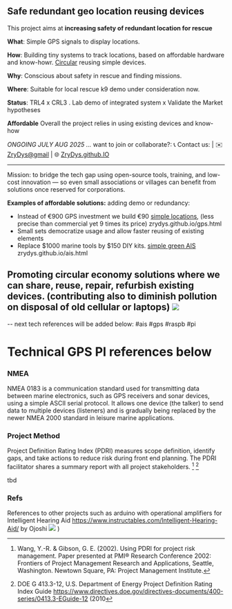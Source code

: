 ## Safe redundant geo location reusing devices 

This project aims at **increasing safety of redundant location for rescue** 

**What**: Simple GPS signals to display locations.

**How**: Building tiny systems to track locations, based on affordable hardware and know-howr. [Circular](circular.html) reusing simple devices. 

**Why**: Conscious about safety in rescue and finding missions.

**Where**: Suitable for local rescue k9 demo under consideration now.

**Status**: TRL4 x CRL3 . Lab demo of integrated system x Validate the Market hypotheses

**Affordable**
Overall the project relies in using existing devices and know-how 

*ONGOING JULY AUG 2025 ...* 
want to join or collaborate?:  📞 Contact us:  | ✉️ [ZryDys@gmail](mailto:ZryDys@gmail) | 🌐 [ZryDys.github.IO](https://zrydys.github.io) 

---

Mission: to bridge the tech gap using open-source tools, training, and low-cost innovation — so even small associations or villages can benefit from solutions once reserved for corporations.

**Examples of affordable solutions:** adding demo or redundancy:

- Instead of €900 GPS investment we build €90 [simple locations](gps.html), (less precise than commercial yet 9 times its price) zrydys.github.io/gps.html
- Small sets democratize usage and allow faster reusing of existing elements
- Replace $1000 marine tools by $150 DIY kits. [simple green AIS](ais.html) zrydys.github.io/ais.html 

Promoting **circular economy** solutions where we can share, reuse, repair, refurbish existing devices. (contributing also to diminish pollution on disposal of old cellular or laptops)
![](https://upload.wikimedia.org/wikipedia/commons/archive/6/67/20210807143407%21Linia_kontra%C5%AD_Cirkulero.svg)
---
-- next tech references will be added below:  #ais #gps #raspb #pi

# Technical GPS PI references below 


### NMEA
NMEA 0183 is a communication standard used for transmitting data between marine electronics, such as GPS receivers and sonar devices, using a simple ASCII serial protocol. It allows one device (the talker) to send data to multiple devices (listeners) and is gradually being replaced by the newer NMEA 2000 standard in leisure marine applications.

### Project Method 

Project Definition Rating Index (PDRI) measures scope definition, identify gaps, and take actions to reduce risk during front end planning. The PDRI facilitator shares  a summary report with all project stakeholders. [^rm] [^doe]

tbd 


[^rm]: Wang, Y.-R. & Gibson, G. E. (2002). Using PDRI for project risk management. Paper presented at PMI® Research Conference 2002: Frontiers of Project Management Research and Applications, Seattle, Washington. Newtown Square, PA: Project Management Institute.

[^doe]: DOE G 413.3-12, U.S. Department of Energy Project Definition Rating Index Guide https://www.directives.doe.gov/directives-documents/400-series/0413.3-EGuide-12 (2010


### Refs

References to other projects such as arduino with operational amplifiers for Intelligent Hearing Aid https://www.instructables.com/Intelligent-Hearing-Aid/ by  Ojoshi ![](https://content.instructables.com/F5D/JQVI/HOUFWUWY/F5DJQVIHOUFWUWY.jpg?auto=webp&frame=1&width=525&height=1024&fit=bounds&md=MjAxMy0xMi0yNSAwMTo0MjoxOC4w) 
)
